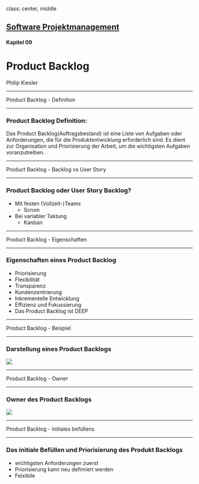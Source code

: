 class: center, middle

## [Software Projektmanagement](index.html)

#### Kapitel 09

# Product Backlog

Philip Kiesler


---

Product Backlog - Definition

----

### Product Backlog Definition:

Das Product Backlog(Auftragsbestand) ist eine Liste von Aufgaben oder Anforderungen, die für die Produktentwicklung erforderlich sind. Es dient zur Organisation und Priorisierung der Arbeit, um die wichtigsten Aufgaben voranzutreiben.

---

Product Backlog - Backlog vs User Story

----

### Product Backlog oder User Story Backlog?

- Mit festen (Vollzeit-)Teams
  - Scrum 
- Bei variabler Taktung
  - Kanban 

---

Product Backlog - Eigenschaften

----

### Eigenschaften eines Product Backlog
- Priorisierung
- Flexibilität
- Transparenz
- Kundenzentrierung
- Inkrementelle Entwicklung
- Effizienz und Fokussierung
- Das Product Backlog ist DEEP
  
---

Product Backlog - Beispiel

----

### Darstellung eines Product Backlogs

![](/media/kapitel5-9/Product-Backlog-Struktur-1024x643.png)

---

Product Backlog - Owner

----

### Owner des Product Backlogs
![](/media/kapitel5-9/aufgaben-scrum-product-owner-1024x724-1.jpg)


---

Product Backlog - Initiales befüllens

----

### Das initiale Befüllen und Priorisierung des Produkt Backlogs
- wichtigsten Anforderungen zuerst
- Priorisierung kann neu defimiert werden
- Felxibile
  
